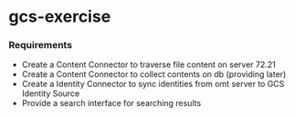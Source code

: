# gcs-exercise

### Requirements
- Create a Content Connector to traverse file content on server 72.21
- Create a Content Connector to collect contents on db (providing later)
- Create a Identity Connector to sync identities from omt server to GCS Identity Source
- Provide a search interface for searching results 
